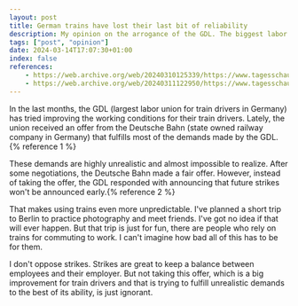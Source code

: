 ```yaml
---
layout: post
title: German trains have lost their last bit of reliability
description: My opinion on the arrogance of the GDL. The biggest labor union in Germany for train drivers.
tags: ["post", "opinion"]
date: 2024-03-14T17:07:30+01:00
index: false
references:
    - https://web.archive.org/web/20240310125339/https://www.tagesschau.de/wirtschaft/bahn-gdl-streik-130.html
    - https://web.archive.org/web/20240311122950/https://www.tagesschau.de/wirtschaft/verbraucher/rechte-bahnkunden-streik-gdl-106.html
---
```


In the last months, the GDL (largest labor union for train drivers in Germany) has tried improving the working conditions for their train drivers. Lately, the union received an offer from the Deutsche Bahn (state owned railway company in Germany) that fulfills most of the demands made by the GDL.{% reference 1 %}

These demands are highly unrealistic and almost impossible to realize. After some negotiations, the Deutsche Bahn made a fair offer. However, instead of taking the offer, the GDL responded with announcing that future strikes won't be announced early.{% reference 2 %}

That makes using trains even more unpredictable. I've planned a short trip to Berlin to practice photography and meet friends. I've got no idea if that will ever happen. But that trip is just for fun, there are people who rely on trains for commuting to work. I can't imagine how bad all of this has to be for them.

I don't oppose strikes. Strikes are great to keep a balance between employees and their employer. But not taking this offer, which is a big improvement for train drivers and that is trying to fulfill unrealistic demands to the best of its ability, is just ignorant.
